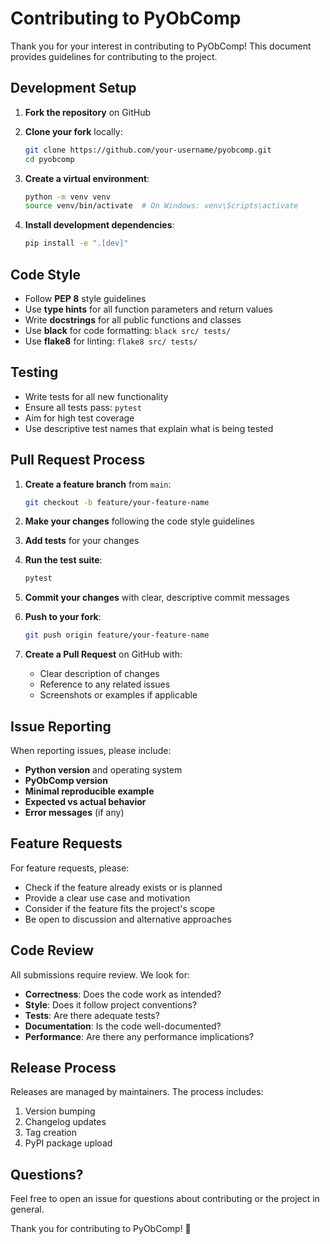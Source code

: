 # Contributing to PyObComp

Thank you for your interest in contributing to PyObComp! This document provides guidelines for contributing to the project.

## Development Setup

1. **Fork the repository** on GitHub
2. **Clone your fork** locally:
   ```bash
   git clone https://github.com/your-username/pyobcomp.git
   cd pyobcomp
   ```

3. **Create a virtual environment**:
   ```bash
   python -m venv venv
   source venv/bin/activate  # On Windows: venv\Scripts\activate
   ```

4. **Install development dependencies**:
   ```bash
   pip install -e ".[dev]"
   ```

## Code Style

- Follow **PEP 8** style guidelines
- Use **type hints** for all function parameters and return values
- Write **docstrings** for all public functions and classes
- Use **black** for code formatting: `black src/ tests/`
- Use **flake8** for linting: `flake8 src/ tests/`

## Testing

- Write tests for all new functionality
- Ensure all tests pass: `pytest`
- Aim for high test coverage
- Use descriptive test names that explain what is being tested

## Pull Request Process

1. **Create a feature branch** from `main`:
   ```bash
   git checkout -b feature/your-feature-name
   ```

2. **Make your changes** following the code style guidelines

3. **Add tests** for your changes

4. **Run the test suite**:
   ```bash
   pytest
   ```

5. **Commit your changes** with clear, descriptive commit messages

6. **Push to your fork**:
   ```bash
   git push origin feature/your-feature-name
   ```

7. **Create a Pull Request** on GitHub with:
   - Clear description of changes
   - Reference to any related issues
   - Screenshots or examples if applicable

## Issue Reporting

When reporting issues, please include:

- **Python version** and operating system
- **PyObComp version**
- **Minimal reproducible example**
- **Expected vs actual behavior**
- **Error messages** (if any)

## Feature Requests

For feature requests, please:

- Check if the feature already exists or is planned
- Provide a clear use case and motivation
- Consider if the feature fits the project's scope
- Be open to discussion and alternative approaches

## Code Review

All submissions require review. We look for:

- **Correctness**: Does the code work as intended?
- **Style**: Does it follow project conventions?
- **Tests**: Are there adequate tests?
- **Documentation**: Is the code well-documented?
- **Performance**: Are there any performance implications?

## Release Process

Releases are managed by maintainers. The process includes:

1. Version bumping
2. Changelog updates
3. Tag creation
4. PyPI package upload

## Questions?

Feel free to open an issue for questions about contributing or the project in general.

Thank you for contributing to PyObComp! 🎉
